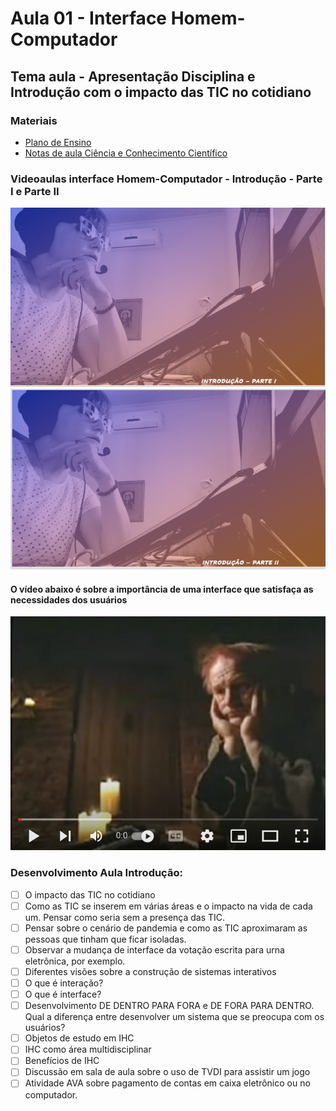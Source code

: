 # Aula 01 - Interface Homem-Computador
## Tema aula - Apresentação Disciplina e Introdução com o impacto das TIC no cotidiano

### Materiais
- [Plano de Ensino](plano_ensino_ihc_2021_2.pdf)
- [Notas de aula Ciência e Conhecimento Científico](aula_introducao.pdf)

### Videoaulas interface Homem-Computador -  Introdução - Parte I e Parte II
[![Introdução PARTE I](capa_1.png)]()
[![Introdução PARTE II](capa_2.png)]()

####  O vídeo abaixo é sobre a importância de uma interface que satisfaça as necessidades dos usuários

[![material complementar](help.png)](https://www.youtube.com/watch?v=IJq-x2Vrv8c)

### Desenvolvimento Aula Introdução: 

- [ ]  O impacto das TIC no cotidiano
- [ ]  Como as TIC se inserem em várias áreas e o impacto na vida de cada um. Pensar como seria sem a presença das TIC.
- [ ]  Pensar sobre o cenário de pandemia e como as TIC aproximaram as pessoas que tinham que ficar isoladas.
- [ ]  Observar a mudança de interface da votação escrita para urna eletrônica, por exemplo.
- [ ]  Diferentes visões sobre a construção de sistemas interativos
- [ ]  O que é interação?
- [ ]  O que é interface?
- [ ]  Desenvolvimento DE DENTRO PARA FORA e DE FORA PARA DENTRO. Qual a diferença entre desenvolver um sistema que se preocupa com os usuários?
- [ ]  Objetos de estudo em IHC
- [ ]  IHC como área multidisciplinar
- [ ]  Benefícios de IHC
- [ ]  Discussão em sala de aula sobre o uso de TVDI para assistir um jogo
- [ ]  Atividade AVA sobre pagamento de contas em caixa eletrônico ou no computador.
